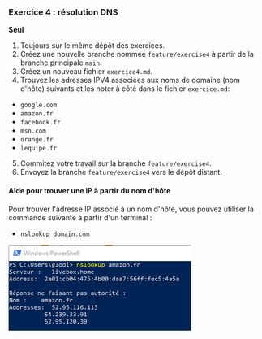 ### Exercice 4 : résolution DNS

**Seul**

1. Toujours sur le même dépôt des exercices.
2. Créez une nouvelle branche nommée `feature/exercise4` à partir de la branche principale `main`. 
3. Créez un nouveau fichier `exercice4.md`.
4. Trouvez les adresses IPV4 associées aux noms de domaine (nom d'hôte) suivants et les noter à côté dans le fichier `exercice.md`:

- `google.com`
- `amazon.fr`
- `facebook.fr`
- `msn.com`
- `orange.fr`
- `lequipe.fr`

5. Commitez votre travail sur la branche `feature/exercise4`.
6. Envoyez la branche `feature/exercise4` vers le dépôt distant.

#### Aide pour trouver une IP à partir du nom d'hôte

Pour trouver l'adresse IP associé à un nom d'hôte, vous pouvez utiliser la commande suivante à partir d'un terminal :

- `nslookup domain.com`

![nslookup](img/nslookup.png)